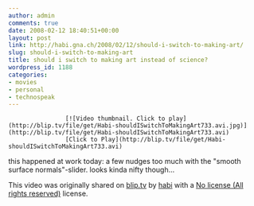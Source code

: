 ```yaml
---
author: admin
comments: true
date: 2008-02-12 18:40:51+00:00
layout: post
link: http://habi.gna.ch/2008/02/12/should-i-switch-to-making-art/
slug: should-i-switch-to-making-art
title: should i switch to making art instead of science?
wordpress_id: 1188
categories:
- movies
- personal
- technospeak
---
```


																									

					[![Video thumbnail. Click to play](http://blip.tv/file/get/Habi-shouldISwitchToMakingArt733.avi.jpg)](http://blip.tv/file/get/Habi-shouldISwitchToMakingArt733.avi)					  
					[Click to Play](http://blip.tv/file/get/Habi-shouldISwitchToMakingArt733.avi)					

										

this happened at work today: a few nudges too much with the "smooth surface normals"-slider. looks kinda nifty though...

  


This video was originally shared on [blip.tv](http://blip.tv) by [habi](http://blip.tv/users/view/habi) with a [No license (All rights reserved)]() license.
